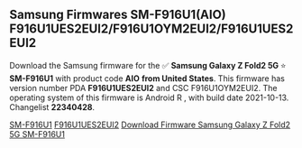 <h2>Samsung Firmwares SM-F916U1(AIO) F916U1UES2EUI2/F916U1OYM2EUI2/F916U1UES2EUI2</h2>
Download the Samsung firmware for the ✅ <strong>Samsung Galaxy Z Fold2 5G </strong> ⭐ <strong>SM-F916U1</strong> with product code <strong>AIO</strong> <strong> from United States</strong>. This firmware has version number PDA <strong>F916U1UES2EUI2</strong> and CSC F916U1OYM2EUI2. The operating system of this firmware is Android R , with build date 2021-10-13. Changelist <strong>22340428</strong>.


[SM-F916U1](https://samfirm.shop/samsung/model/SM-F916U1)
[F916U1UES2EUI2](https://samfirm.shop/samsung/pda/F916U1UES2EUI2)
[Download Firmware Samsung Galaxy Z Fold2 5G SM-F916U1](https://samfirm.shop/samsung/firmware/464494)
